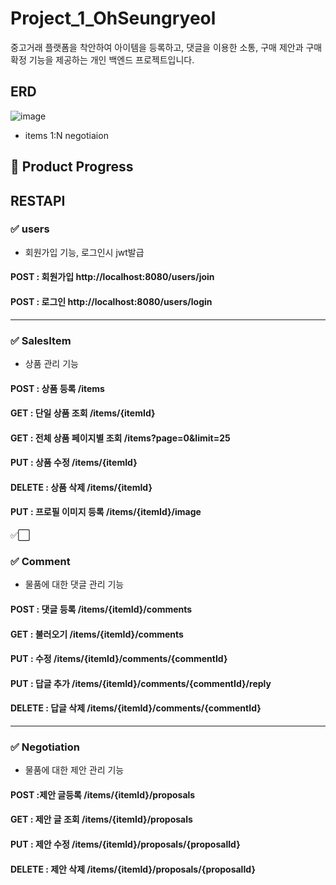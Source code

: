 # Project_1_OhSeungryeol
중고거래 플랫폼을 착안하여 아이템을 등록하고, 댓글을 이용한 소통, 구매 제안과 구매 확정 기능을 제공하는 개인 백엔드 프로젝트입니다.
## ERD
![image](https://github.com/likelion-backend-5th/Project_1_OhSeungryeol/assets/82445894/9d5979d5-a791-4fdd-b198-5a28a7ead1b2)

- items 1:N negotiaion  
## 📃 Product Progress



## RESTAPI

### ✅ users
- 회원가입 기능, 로그인시 jwt발급 
#### POST : 회원가입 http://localhost:8080/users/join

#### POST : 로그인 http://localhost:8080/users/login



---
### ✅ SalesItem
- 상품 관리 기능
#### POST : 상품 등록 /items

#### GET : 단일 상품 조회 /items/{itemId}

#### GET : 전체 상품 페이지별 조회 /items?page=0&limit=25

#### PUT : 상품 수정 /items/{itemId}

#### DELETE : 상품 삭제 /items/{itemId}

#### PUT : 프로필 이미지 등록 /items/{itemId}/image

✅⬜
### ✅ Comment
- 물품에 대한 댓글 관리 기능 

#### POST : 댓글 등록 /items/{itemId}/comments

#### GET : 불러오기 /items/{itemId}/comments

#### PUT : 수정 /items/{itemId}/comments/{commentId}

#### PUT : 답글 추가 /items/{itemId}/comments/{commentId}/reply

#### DELETE : 답글 삭제 /items/{itemId}/comments/{commentId}

---

### ✅ Negotiation
- 물품에 대한 제안 관리 기능 

#### POST :제안 글등록 /items/{itemId}/proposals

#### GET : 제안 글 조회  /items/{itemId}/proposals

#### PUT : 제안 수정 /items/{itemId}/proposals/{proposalId}

#### DELETE : 제안 삭제 /items/{itemId}/proposals/{proposalId}




